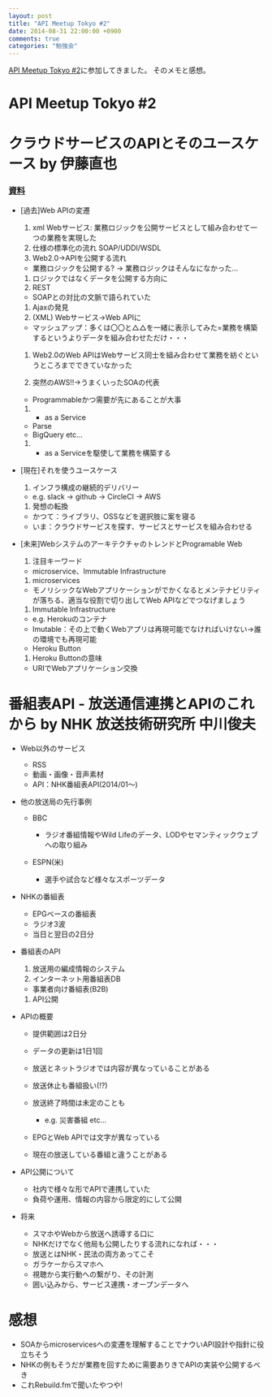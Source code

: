 ```yaml
---
layout: post
title: "API Meetup Tokyo #2"
date: 2014-08-31 22:00:00 +0900
comments: true
categories: "勉強会"
---
```


[API Meetup Tokyo #2](http://api-meetup.doorkeeper.jp/events/13714)に参加してきました。
そのメモと感想。

<!-- more -->

# API Meetup Tokyo #2

# クラウドサービスのAPIとそのユースケース by 伊藤直也

### [資料](https://speakerdeck.com/naoya/kuraudosabisufalse-web-api-tosofalseyusukesu-number-apijp)

- [過去]Web APIの変遷

  1. xml Webサービス: 業務ロジックを公開サービスとして組み合わせて一つの業務を実現した
  1. 仕様の標準化の流れ SOAP/UDDI/WSDL
  1. Web2.0→APIを公開する流れ

    * 業務ロジックを公開する? → 業務ロジックはそんなになかった…

  1. ロジックではなくデータを公開する方向に
  1. REST

    * SOAPとの対比の文脈で語られていた

  1. Ajaxの発見
  1. (XML) Webサービス→Web APIに

    * マッシュアップ：多くは〇〇と△△を一緒に表示してみた=業務を構築するというよりデータを組み合わせただけ・・・

  1. Web2.0のWeb APIはWebサービス同士を組み合わせて業務を紡ぐというところまでできていなかった

  1. 突然のAWS!!→うまくいったSOAの代表

    * Programmableかつ需要が先にあることが大事

  1. * as a Service

    * Parse
    * BigQuery etc...

  1. * as a Serviceを駆使して業務を構築する

- [現在]それを使うユースケース

  1. インフラ構成の継続的デリバリー

    * e.g. slack -> github -> CircleCI -> AWS

  1. 発想の転換

    * かつて：ライブラリ、OSSなどを選択肢に案を寝る
    * いま：クラウドサービスを探す、サービスとサービスを組み合わせる

- [未来]WebシステムのアーキテクチャのトレンドとProgramable Web

  1. 注目キーワード

    * microservice、Immutable Infrastructure

  1. microservices

    * モノリシックなWebアプリケーションがでかくなるとメンテナビリティが落ちる、適当な役割で切り出してWeb APIなどでつなげましょう

  1. Immutable Infrastructure

    * e.g. Herokuのコンテナ
    * Imutable：その上で動くWebアプリは再現可能でなければいけない→誰の環境でも再現可能
    * Heroku Button
  
  1. Heroku Buttonの意味

    * URIでWebアプリケーション交換

# 番組表API - 放送通信連携とAPIのこれから by NHK 放送技術研究所 中川俊夫

- Web以外のサービス

  * RSS
  * 動画・画像・音声素材
  * API：NHK番組表API(2014/01〜)

- 他の放送局の先行事例

  * BBC

    - ラジオ番組情報やWild Lifeのデータ、LODやセマンティックウェブへの取り組み

  * ESPN(米)

    - 選手や試合など様々なスポーツデータ

- NHKの番組表

  * EPGベースの番組表
  * ラジオ3波
  * 当日と翌日の2日分

- 番組表のAPI

  1. 放送用の編成情報のシステム
  1. インターネット用番組表DB

    - 事業者向け番組表(B2B)

  1. API公開

- APIの概要

  - 提供範囲は2日分
  - データの更新は1日1回
  - 放送とネットラジオでは内容が異なっていることがある
  - 放送休止も番組扱い(!?)
  - 放送終了時間は未定のことも

    * e.g. 災害番組 etc...

  - EPGとWeb APIでは文字が異なっている
  - 現在の放送している番組と違うことがある

- API公開について

  - 社内で様々な形でAPIで連携していた
  - 負荷や運用、情報の内容から限定的にして公開

- 将来

  - スマホやWebから放送へ誘導する口に
  - NHKだけでなく他局も公開したりする流れになれば・・・
  - 放送とはNHK・民法の両方あってこそ
  - ガラケーからスマホへ
  - 視聴から実行動への繋がり、その計測
  - 囲い込みから、サービス連携・オープンデータへ

# 感想

- SOAからmicroservicesへの変遷を理解することでナウいAPI設計や指針に役立ちそう
- NHKの例もそうだが業務を回すために需要ありきでAPIの実装や公開するべき
- これRebuild.fmで聞いたやつや!
